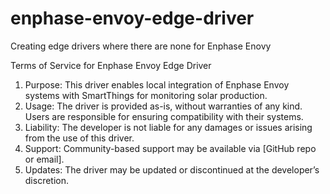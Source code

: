 # enphase-envoy-edge-driver
Creating edge drivers where there are none for Enphase Enovy

Terms of Service for Enphase Envoy Edge Driver
1. Purpose: This driver enables local integration of Enphase Envoy systems with SmartThings for monitoring solar production.
2. Usage: The driver is provided as-is, without warranties of any kind. Users are responsible for ensuring compatibility with their systems.
3. Liability: The developer is not liable for any damages or issues arising from the use of this driver.
4. Support: Community-based support may be available via [GitHub repo or email].
5. Updates: The driver may be updated or discontinued at the developer’s discretion.
